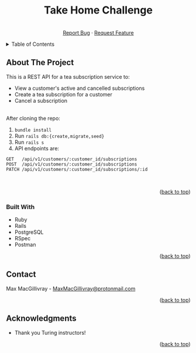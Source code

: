 <div id="top"></div>
<!--
*** Thanks for checking out the Best-README-Template. If you have a suggestion
*** that would make this better, please fork the repo and create a pull request
*** or simply open an issue with the tag "enhancement".
*** Don't forget to give the project a star!
*** Thanks again! Now go create something AMAZING! :D
-->



<!-- PROJECT SHIELDS -->
<!--
*** I'm using markdown "reference style" links for readability.
*** Reference links are enclosed in brackets [ ] instead of parentheses ( ).
*** See the bottom of this document for the declaration of the reference variables
*** for contributors-url, forks-url, etc. This is an optional, concise syntax you may use.
*** https://www.markdownguide.org/basic-syntax/#reference-style-links
-->

<h1 align="center">Take Home Challenge</h1>

  <p align="center">
    <br />
    <a href="https://github.com/MoxieMax/2211-take-home/issues">Report Bug</a>
    ·
    <a href="https://github.com/MoxieMax/2211-take-home/issues">Request Feature</a>
  </p>
</div>



<!-- TABLE OF CONTENTS -->
<details>
  <summary>Table of Contents</summary>
  <ol>
    <li>
      <a href="#about-the-project">About The Project</a>
      <ul>
        <li><a href="#built-with">Built With</a></li>
      </ul>
    </li>
    <li><a href="#contact">Contact</a></li>
    <li><a href="#acknowledgments">Acknowledgments</a></li>
  </ol>
</details>



<!-- ABOUT THE PROJECT -->
## About The Project
This is a REST API for a tea subscription service to:

* View a customer's active and cancelled subscriptions
* Create a tea subscription for a customer
* Cancel a subscription

<br />
After cloning the repo:

  1. `bundle install`
  3. Run `rails db:{create,migrate,seed}`
  5. Run `rails s`
  7. API endpoints are:

```
GET   /api/v1/customers/:customer_id/subscriptions
POST  /api/v1/customers/:customer_id/subscriptions
PATCH /api/v1/customers/:customer_id/subscriptions/:id                 
```

<br />
<p align="right">(<a href="#top">back to top</a>)</p>



### Built With

* Ruby
* Rails
* PostgreSQL
* RSpec
* Postman

<p align="right">(<a href="#top">back to top</a>)</p>


<!-- CONTACT -->
## Contact

Max MacGillivray - MaxMacGillivray@protonmail.com

<p align="right">(<a href="#top">back to top</a>)</p>



<!-- ACKNOWLEDGMENTS -->
## Acknowledgments

* Thank you Turing instructors!

<p align="right">(<a href="#top">back to top</a>)</p>



<!-- MARKDOWN LINKS & IMAGES -->
<!-- https://www.markdownguide.org/basic-syntax/#reference-style-links -->
[contributors-shield]: https://img.shields.io/github/contributors/MoxieMax/take-home.svg?style=for-the-badge
[contributors-url]: https://github.com/MoxieMax/2211-take-home/graphs/contributors
[forks-shield]: https://img.shields.io/github/forks/MoxieMax/take-home.svg?style=for-the-badge
[forks-url]: https://github.com/MoxieMax/2211-take-home/network/members
[stars-shield]: https://img.shields.io/github/stars/MoxieMax/take-home.svg?style=for-the-badge
[stars-url]: https://github.com/MoxieMax/2211-take-home/stargazers
[issues-shield]: https://img.shields.io/github/issues/MoxieMax/take-home.svg?style=for-the-badge
[issues-url]: https://github.com/MoxieMax/2211-take-home/issues
[license-shield]: https://img.shields.io/github/license/MoxieMax/take-home.svg?style=for-the-badge
[license-url]: https://github.com/MoxieMax/2211-take-home/blob/master/LICENSE.txt
[linkedin-shield]: https://img.shields.io/badge/-LinkedIn-black.svg?style=for-the-badge&logo=linkedin&colorB=555
[linkedin-url]: https://linkedin.com/in/max-macgillivray
